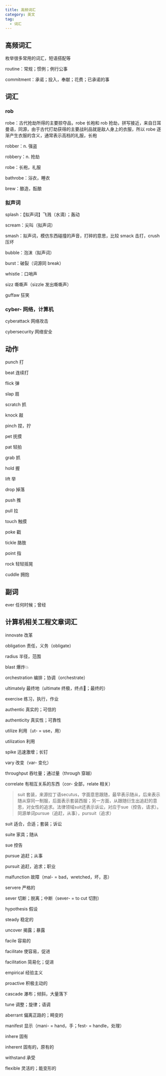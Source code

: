 ```yaml
---
title: 高频词汇
category: 英文
tag:
  - 词汇
---
```


## 高频词汇

枚举很多常用的词汇，短语搭配等

routine：常规；惯例；例行公事

commitment：承诺；投入，奉献；花费；已承诺的事

## 词汇

### rob

robe：古代抢劫所得的主要掠夺品，robe 长袍和 rob 抢劫，拼写接近，来自日耳曼语，同源，由于古代打劫获得的主要战利品就是敌人身上的衣服，所以 robe 逐渐产生衣服的含义，通常表示高档的礼服，长袍

robber：n. 强盗

robbery：n. 抢劫

robe：长袍，礼服

bathrobe：浴衣，睡衣

brew：酿造，酝酿

### 拟声词

splash：【拟声词】飞溅（水滴）；轰动

scream：尖叫（拟声词）

smash：拟声词，模仿东西碰撞的声音，打碎的意思，比较 smack 击打，crush 压坏

bubble：泡沫（拟声词）

burst：破裂（词源同 break）

whistle：口哨声

sizz 嘶嘶声（sizzle 发出嘶嘶声）

guffaw 狂笑

### cyber- 网络，计算机

cyberattack 网络攻击

cybersecurity 网络安全

## 动作

punch 打

beat 连续打

flick 弹

slap 扇

scratch 抓

knock 敲

pinch 捏，拧

pet 抚摸

pat 轻拍

grab 抓

hold 握

lift 举

drop 掉落

push 推

pull 拉

touch 触摸

poke 戳

tickle 胳肢

point 指

rock 轻轻摇晃

cuddle 拥抱

## 副词

ever 任何时候；曾经

## 计算机相关工程文章词汇

innovate 改革

obligation 责任，义务（obligate）

radius 半径，范围

blast 爆炸💥

orchestration 编排；协调（orchestrate）

ultimately 最终地（ultimate 终极，终点🏁；最终的）

exercise 练习，执行，作业

authentic 真实的；可信的

authenticity 真实性；可靠性

utilize 利用（ut- = use，用）

utilization 利用

spike 迅速激增；长钉

vary 改变（var- 变化）

throughput 吞吐量；通过量（through 穿越）

correlate 有相互关系的东西（cor- 全部，relate 相关）

> suit 套装，来源拉丁语secutus，字面意思跟随，最早表示随从，后来表示随从穿同一制服，后面表示套装西服；另一方面，从跟随衍生出追赶的意思，对女性的追求。法律领域suit还表示诉讼，对应于sue（控告，请求）。同源单词pursue（追赶，从事），pursuit（追求）

suit 适合，合适；套装；诉讼

suite 家具；随从

sue 控告

pursue 追赶；从事

pursuit 追赶，追求；职业

malfunction 故障（mal- = bad，wretched，坏，恶）

servere 严格的

sever 切断；脱离；中断（sever- = to cut 切割）

hypothesis 假设

steady 稳定的

uncover 揭露；暴露

facile 容易的

facilitate 使容易，促进

facilitation 简易化；促进

empirical 经验主义

proactive 积极主动的

cascade 瀑布；倾斜，大量落下

tune 调整；旋律；语调

aberrant 偏离正路的；畸变的

manifest 显示（mani- = hand，手；fest- = handle，处理）

inhere 固有

inherent 固有的，原有的

withstand 承受

flexible 灵活的；能变形的
